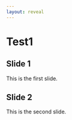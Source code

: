 ```yaml
---
layout: reveal
---
```



# Test1

<div class="reveal">
    <div class="slides">
        <section>
            <h2>Slide 1</h2>
            <p>This is the first slide.</p>
        </section>
        <section>
            <h2>Slide 2</h2>
            <p>This is the second slide.</p>
        </section>
    </div>
</div>


